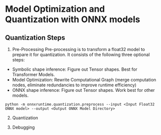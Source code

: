 # Model Optimization and Quantization with ONNX models

## Quantization Steps
1. Pre-Processing
Pre-processing is to transform a float32 model to prepare it for quantization. It consists of the following three optional steps:
- Symbolic shape inference: Figure out Tensor shapes. Best for Transformer Models.
- Model Optimization: Rewrite Computational Graph (merge computation nodes, eliminate redundancies to improve runtime efficiency)
- ONNX shape inference: Figure out Tensor shapes. Work best for other models.
```
python -m onnxruntime.quantization.preprocess --input <Input Float32 ONNX model> --output <Output ONNX Model Dỉrectory>
```

2. Quantization

3. Debugging